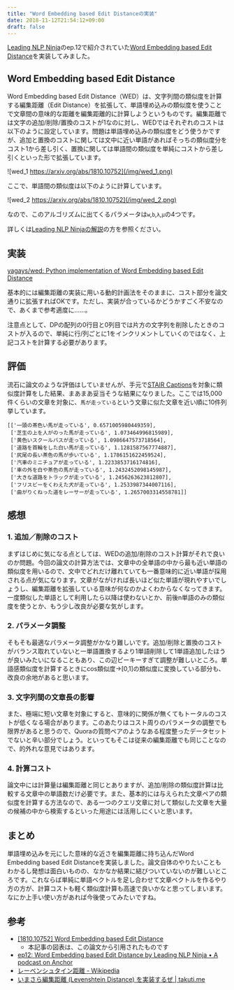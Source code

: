 ```yaml
---
title: "Word Embedding based Edit Distanceの実装"
date: 2018-11-12T21:54:12+09:00
draft: false
---
```



[Leading NLP Ninja](https://anchor.fm/lnlp-ninja)のep.12で紹介されていた[Word Embedding based Edit Distance](https://arxiv.org/abs/1810.10752)を実装してみました。


## Word Embedding based Edit Distance

Word Embedding based Edit Distance（WED）は、文字列間の類似度を計算する編集距離（Edit Distance）を拡張して、単語埋め込みの類似度を使うことで文章間の意味的な距離を編集距離的に計算しようというものです。編集距離では文字の追加/削除/置換のコストが1なのに対し、WEDではそれぞれのコストは以下のように設定しています。問題は単語埋め込みの類似度をどう使うかですが、追加と置換のコストに関しては文中に近い単語があればそっちの類似度分をコスト1から差し引く、置換に関しては単語間の類似度を単純にコストから差し引くといった形で拡張しています。

![wed_1 https://arxiv.org/abs/1810.10752](/img/wed_1.png)

ここで、単語間の類似度は以下のように計算しています。

![wed_2 https://arxiv.org/abs/1810.10752](/img/wed_2.png)

なので、このアルゴリズムに出てくるパラメータは`w`,`b`,`λ`,`μ`の4つです。

詳しくは[Leading NLP Ninjaの解説](https://anchor.fm/lnlp-ninja/episodes/ep12-Word-Embedding-based-Edit-Distance-e2g6s1)の方を参照ください。

## 実装
[yagays/wed: Python implementation of Word Embedding based Edit Distance](https://github.com/yagays/wed)

基本的には編集距離の実装に用いる動的計画法をそのままに、コスト部分を論文通りに拡張すればOKです。ただし、実装が合っているかどうかすごく不安なので、あくまで参考適度に……。

注意点として、DPの配列の0行目と0列目では片方の文字列を削除したときのコストが入るので、単純に行/列ごとに1をインクリメントしていくのではなく、上記コストを計算する必要があります。

## 評価
流石に論文のような評価はしていませんが、手元で[STAIR Captions](http://captions.stair.center/)を対象に類似度計算をした結果、まあまあ妥当そうな結果になりました。ここでは15,000件くらいの文章を対象に、`馬が走っている`という文章に似た文章を近い順に10件列挙しています。

```
[['一頭の茶色い馬が走っている', 0.6571005980449359],
 ['芝生の上を人がのった馬が走っている', 1.073464996815989],
 ['黄色いスクールバスが走っている', 1.0986647573718564],
 ['道路を首輪をした白い馬が走っている', 1.1281587567774887],
 ['尻尾の長い茶色の馬が歩いている', 1.1786151622459524],
 ['汽車のミニチュアが走っている', 1.2233853716174816],
 ['車の外を白や茶色の馬が走っている', 1.2432452098145987],
 ['大きな道路をトラックが走っている', 1.2456263623812807],
 ['フリスビーをくわえた犬が走っている', 1.2533987344007116],
 ['曲がりくねった道をレーサーが走っている', 1.2657003314558781]]
```

## 感想
### 1. 追加／削除のコスト
まずはじめに気になる点としては、WEDの追加/削除のコスト計算がそれで良いのか問題。今回の論文の計算方法では、文章中の全単語の中から最も近い単語の類似度を用いるので、文中でどれだけ離れていても一番意味的に近い単語が採用される点が気になります。文章がながければ長いほど似た単語が現れやすいでしょうし、編集距離を拡張している意味が何なのかよくわからなくなってきます。一度類似した単語として利用したら以降は使わないとか、前後n単語のみの類似度を使うとか、もう少し改良が必要な気がします。

### 2. パラメータ調整
そもそも最適なパラメータ調整がかなり難しいです。追加/削除と置換のコストがバランス取れていないと一単語置換するより1単語削除して1単語追加したほうが良いみたいになることもあり、この辺ピーキーすぎて調整が難しいところ。単語感類似度を計算するときにcos類似度→[0,1]の類似度に変換している部分も、改良の余地があると思います。

### 3. 文字列間の文章長の影響
また、極端に短い文章を対象にすると、意味的に関係が無くてもトータルのコストが低くなる場合があります。このあたりはコスト周りのパラメータの調整でも限界があると思うので、Quoraの質問ペアのようなある程度整ったデータセットでないと辛い部分でしょう。といってもそこは従来の編集距離でも同じことなので、的外れな意見ではあります。

### 4. 計算コスト
論文中には計算量は編集距離と同じとありますが、追加/削除の類似度計算は比較する文章中の単語数だけ必要です。また、基本的には与えられた文章ペアの類似度を計算する方法なので、ある一つのクエリ文章に対して類似した文章を大量の候補の中から検索するといった用途には活用しにくいと思います。

## まとめ

単語埋め込みを元にした意味的な近さを編集距離に持ち込んだWord Embedding based Edit Distanceを実装しました。論文自体のやりたいこともわかるし発想は面白いものの、なかなか結果に結びついていないのが難しいところです。これならば単純に単語ベクトルを足し合わせて文章ベクトルを作るやり方の方が、計算コストも軽く類似度計算も高速で良いかなと思ってしまいます。なにか上手い使い方があれば今後使ってみたいですね。

## 参考

- [\[1810\.10752\] Word Embedding based Edit Distance](https://arxiv.org/abs/1810.10752)
  - 本記事の図表は、この論文から引用されたものです
- [ep12: Word Embedding based Edit Distance by Leading NLP Ninja • A podcast on Anchor](https://anchor.fm/lnlp-ninja/episodes/ep12-Word-Embedding-based-Edit-Distance-e2g6s1)
- [レーベンシュタイン距離 \- Wikipedia](https://ja.wikipedia.org/wiki/%E3%83%AC%E3%83%BC%E3%83%99%E3%83%B3%E3%82%B7%E3%83%A5%E3%82%BF%E3%82%A4%E3%83%B3%E8%B7%9D%E9%9B%A2)
- [いまさら編集距離 \(Levenshtein Distance\) を実装するぜ \| takuti\.me](https://takuti.me/note/levenshtein-distance/)
